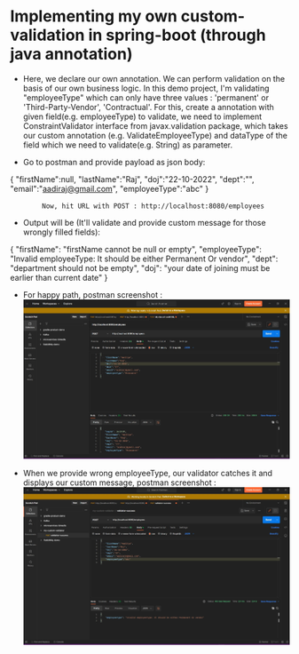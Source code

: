 # Implementing my own custom-validation in spring-boot (through java annotation)

- Here, we declare our own annotation. We can perform validation on the basis of our own business logic. 
   In this demo project, I'm validating "employeeType" which can only have three values : 'permanent' or 'Third-Party-Vendor', 'Contractual'.
   For this, create a annotation with given field(e.g. employeeType) to validate, we need to implement 
   ConstraintValidator interface from javax.validation package, which takes our custom annotation
   (e.g. ValidateEmployeeType) and dataType of the field which we need to validate(e.g. String) as parameter.
   

- Go to postman and provide payload as json body:

{
    "firstName":null,
    "lastName":"Raj",
    "doj":"22-10-2022",
    "dept":"",
    "email":"aadiraj@gmail.com",
    "employeeType":"abc"
}

            Now, hit URL with POST : http://localhost:8080/employees

- Output will be (It'll validate and provide custom message for those wrongly filled fields):

{
    "firstName": "firstName cannot be null or empty",
    "employeeType": "Invalid employeeType: It should be either Permanent Or vendor",
    "dept": "department should not be empty",
    "doj": "your date of joining must be earlier than current date"
}

- For happy path, postman screenshot :
 ![](https://github.com/AadityaUoHyd/my-java-custom-validator/blob/master/my-custom-validation/postman-success.jpg)
 
 - When we provide wrong employeeType, our validator catches it and displays our custom message, postman screenshot :
 ![](https://github.com/AadityaUoHyd/my-java-custom-validator/blob/master/my-custom-validation/postman-failure.jpg)
